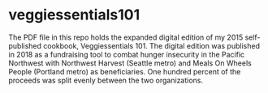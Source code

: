 # veggiessentials101
The PDF file in this repo holds the expanded digital edition of my 2015 self-published cookbook, Veggiessentials 101.
The digital edition was published in 2018 as a fundraising tool to combat hunger insecurity in the Pacific Northwest
with Northwest Harvest (Seattle metro) and Meals On Wheels People (Portland metro) as beneficiaries. One hundred
percent of the proceeds was split evenly between the two organizations.
